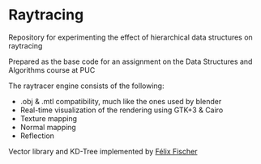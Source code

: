 # Raytracing
Repository for experimenting the effect of hierarchical data structures on raytracing

Prepared as the base code for an assignment on the Data Structures and Algorithms course at PUC

The raytracer engine consists of the following:

* .obj & .mtl compatibility, much like the ones used by blender
* Real-time visualization of the rendering using GTK+3 & Cairo
* Texture mapping
* Normal mapping
* Reflection

Vector library and KD-Tree implemented by [Félix Fischer](https://github.com/felix91gr)
